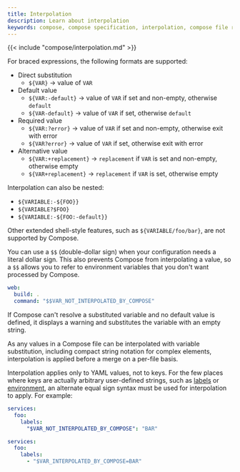 ```yaml
---
title: Interpolation
description: Learn about interpolation
keywords: compose, compose specification, interpolation, compose file reference
---
```


{{< include "compose/interpolation.md" >}}

For braced expressions, the following formats are supported:
- Direct substitution
  - `${VAR}` -> value of `VAR`
- Default value
  - `${VAR:-default}` -> value of `VAR` if set and non-empty, otherwise `default`
  - `${VAR-default}` -> value of `VAR` if set, otherwise `default`
- Required value
  - `${VAR:?error}` -> value of `VAR` if set and non-empty, otherwise exit with error
  - `${VAR?error}` -> value of `VAR` if set, otherwise exit with error
- Alternative value
  - `${VAR:+replacement}` -> `replacement` if `VAR` is set and non-empty, otherwise empty
  - `${VAR+replacement}` -> `replacement` if `VAR` is set, otherwise empty

Interpolation can also be nested:

- `${VARIABLE:-${FOO}}`
- `${VARIABLE?$FOO}`
- `${VARIABLE:-${FOO:-default}}`

Other extended shell-style features, such as `${VARIABLE/foo/bar}`, are not
supported by Compose.

You can use a `$$` (double-dollar sign) when your configuration needs a literal
dollar sign. This also prevents Compose from interpolating a value, so a `$$`
allows you to refer to environment variables that you don't want processed by
Compose.

```yml
web:
  build: .
  command: "$$VAR_NOT_INTERPOLATED_BY_COMPOSE"
```

If Compose can't resolve a substituted variable and no default value is defined, it displays a warning and substitutes the variable with an empty string.

As any values in a Compose file can be interpolated with variable substitution, including compact string notation
for complex elements, interpolation is applied before a merge on a per-file basis.

Interpolation applies only to YAML values, not to keys. For the few places where keys are actually arbitrary
user-defined strings, such as [labels](05-services.md#labels) or [environment](05-services.md#environment), an alternate equal sign syntax
must be used for interpolation to apply. For example:

```yml
services:
  foo:
    labels:
      "$VAR_NOT_INTERPOLATED_BY_COMPOSE": "BAR"
```

```yml
services:
  foo:
    labels:
      - "$VAR_INTERPOLATED_BY_COMPOSE=BAR"
```

